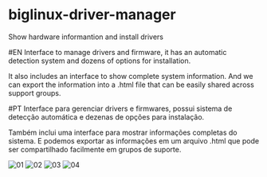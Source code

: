 # biglinux-driver-manager
Show hardware informantion and install drivers

#EN
Interface to manage drivers and firmware, it has an automatic detection system and dozens of options for installation.

It also includes an interface to show complete system information. And we can export the information into a .html file that can be easily shared across support groups.

#PT
Interface para gerenciar drivers e firmwares, possui sistema de detecção automática e dezenas de opções para instalação.

Também inclui uma interface para mostrar informações completas do sistema. E podemos exportar as informações em um arquivo .html que pode ser compartilhado facilmente em grupos de suporte.

![01](https://user-images.githubusercontent.com/6098501/178169427-13847f26-cb62-4280-badc-d2f6150df0be.jpeg)
![02](https://user-images.githubusercontent.com/6098501/178169430-621bbd33-257f-4564-8382-e56679031d08.jpeg)
![03](https://user-images.githubusercontent.com/6098501/178169431-1dec65f5-0291-43b0-b6c4-4a18bf339f47.jpeg)
![04](https://user-images.githubusercontent.com/6098501/178169432-b5c3382b-770c-4bfa-8944-7d8534d10606.jpeg)
